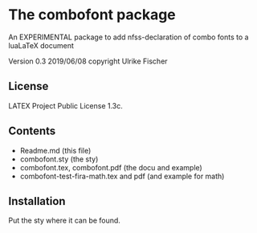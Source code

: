 # The combofont package

An EXPERIMENTAL package to add nfss-declaration of combo fonts to a luaLaTeX document

Version 0.3 2019/06/08
copyright Ulrike Fischer 


## License

LATEX Project Public License 1.3c.

## Contents

- Readme.md (this file)
- combofont.sty (the sty)
- combofont.tex, combofont.pdf (the docu and example)
- combofont-test-fira-math.tex and pdf (and example for math)


## Installation

Put the sty where it can be found.

